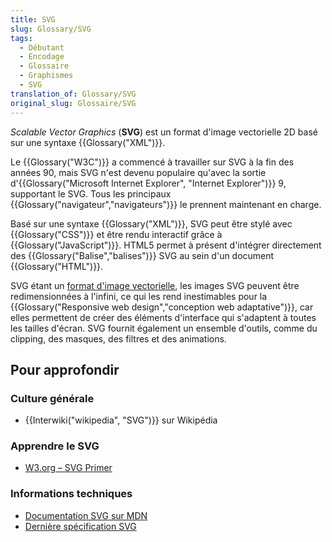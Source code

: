 ```yaml
---
title: SVG
slug: Glossary/SVG
tags:
  - Débutant
  - Encodage
  - Glossaire
  - Graphismes
  - SVG
translation_of: Glossary/SVG
original_slug: Glossaire/SVG
---
```

_Scalable Vector Graphics_ (**SVG**) est un format d'image vectorielle 2D basé sur une syntaxe {{Glossary("XML")}}.

Le {{Glossary("W3C")}} a commencé à travailler sur SVG à la fin des années 90, mais SVG n'est devenu populaire qu'avec la sortie d'{{Glossary("Microsoft Internet Explorer", "Internet Explorer")}} 9, supportant le SVG. Tous les principaux {{Glossary("navigateur","navigateurs")}} le prennent maintenant en charge.

Basé sur une syntaxe {{Glossary("XML")}}, SVG peut être stylé avec {{Glossary("CSS")}} et être rendu interactif grâce à {{Glossary("JavaScript")}}. HTML5 permet à présent d'intégrer directement des {{Glossary("Balise","balises")}} SVG au sein d'un document {{Glossary("HTML")}}.

SVG étant un [format d'image vectorielle](http://fr.wikipedia.org/wiki/Image_vectorielle), les images SVG peuvent être redimensionnées à l'infini, ce qui les rend inestimables pour la {{Glossary("Responsive web design","conception web adaptative")}}, car elles permettent de créer des éléments d'interface qui s'adaptent à toutes les tailles d'écran. SVG fournit également un ensemble d'outils, comme du clipping, des masques, des filtres et des animations.

## Pour approfondir

### Culture générale

- {{Interwiki("wikipedia", "SVG")}} sur Wikipédia

### Apprendre le SVG

- [W3.org – SVG Primer](https://www.w3.org/Graphics/SVG/IG/resources/svgprimer.html)

### Informations techniques

- [Documentation SVG sur MDN](/fr/docs/Web/SVG)
- [Dernière spécification SVG](http://www.w3.org/TR/SVG/)
